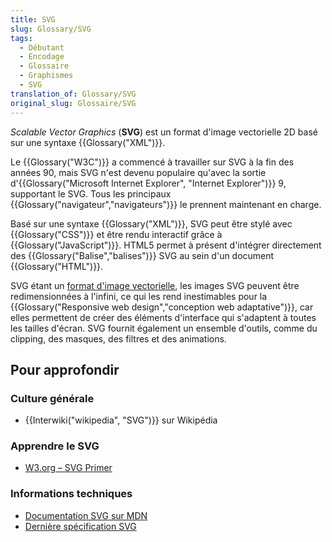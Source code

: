 ```yaml
---
title: SVG
slug: Glossary/SVG
tags:
  - Débutant
  - Encodage
  - Glossaire
  - Graphismes
  - SVG
translation_of: Glossary/SVG
original_slug: Glossaire/SVG
---
```

_Scalable Vector Graphics_ (**SVG**) est un format d'image vectorielle 2D basé sur une syntaxe {{Glossary("XML")}}.

Le {{Glossary("W3C")}} a commencé à travailler sur SVG à la fin des années 90, mais SVG n'est devenu populaire qu'avec la sortie d'{{Glossary("Microsoft Internet Explorer", "Internet Explorer")}} 9, supportant le SVG. Tous les principaux {{Glossary("navigateur","navigateurs")}} le prennent maintenant en charge.

Basé sur une syntaxe {{Glossary("XML")}}, SVG peut être stylé avec {{Glossary("CSS")}} et être rendu interactif grâce à {{Glossary("JavaScript")}}. HTML5 permet à présent d'intégrer directement des {{Glossary("Balise","balises")}} SVG au sein d'un document {{Glossary("HTML")}}.

SVG étant un [format d'image vectorielle](http://fr.wikipedia.org/wiki/Image_vectorielle), les images SVG peuvent être redimensionnées à l'infini, ce qui les rend inestimables pour la {{Glossary("Responsive web design","conception web adaptative")}}, car elles permettent de créer des éléments d'interface qui s'adaptent à toutes les tailles d'écran. SVG fournit également un ensemble d'outils, comme du clipping, des masques, des filtres et des animations.

## Pour approfondir

### Culture générale

- {{Interwiki("wikipedia", "SVG")}} sur Wikipédia

### Apprendre le SVG

- [W3.org – SVG Primer](https://www.w3.org/Graphics/SVG/IG/resources/svgprimer.html)

### Informations techniques

- [Documentation SVG sur MDN](/fr/docs/Web/SVG)
- [Dernière spécification SVG](http://www.w3.org/TR/SVG/)
